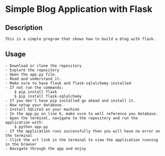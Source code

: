 # Simple Blog Application with Flask

## Description
	This is a simple program that shows how to build a blog with flask.

## Usage
	- Download or clone the repository
	- Explore the repository
	- Open the app.py file.
	- Read and understand it.
	- Make sure to have flask and flask-sqlalchemy installed
	- If not run the commands:
		$ pip install flask
		$ pip install flask-sqlalchemy
	- If you don't have pip installed go ahead and install it.
	- Now setup your database.
	- Install SQLite3 on your machine
	- In the app.py on line 6, make sure to well reference you database.
	- Open the terminal, navigate to the repository and run the application with:
		$ python app.py
	- If the application runs successfully then you will have no error on the terminal
	- Click the url link in the terminal to view the application running in the browser
	- Navigate through the app and enjoy